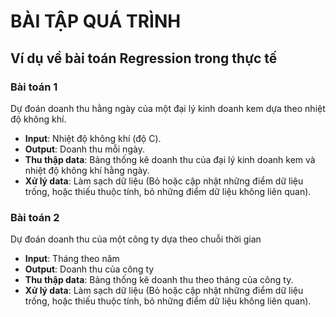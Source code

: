 # BÀI TẬP QUÁ TRÌNH
## Ví dụ về bài toán Regression trong thực tế
### Bài toán 1
Dự đoán doanh thu hằng ngày của một đại lý kinh doanh kem dựa theo nhiệt độ không khí.
* **Input**: Nhiệt độ không khí (độ C).
* **Output**: Doanh thu mỗi ngày.
* **Thu thập data**: Bảng thống kê doanh thu của đại lý kinh doanh kem và nhiệt độ không khí hằng ngày.
* **Xử lý data**: Làm sạch dữ liệu (Bỏ hoặc cập nhật những điểm dữ liệu trống, hoặc thiếu thuộc tính, bỏ những điểm dữ liệu không liên quan).

### Bài toán 2
Dự đoán doanh thu của một công ty dựa theo chuỗi thời gian
* **Input**: Tháng theo năm
* **Output**: Doanh thu của công ty
* **Thu thập data**: Bảng thống kê doanh thu theo tháng của công ty.
* **Xử lý data**: Làm sạch dữ liệu (Bỏ hoặc cập nhật những điểm dữ liệu trống, hoặc thiếu thuộc tính, bỏ những điểm dữ liệu không liên quan).
